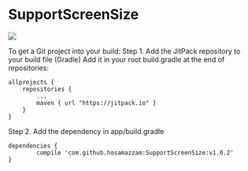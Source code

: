 # SupportScreenSize
[![](https://jitpack.io/v/hosamazzam/SupportScreenSize.svg)](https://jitpack.io/#hosamazzam/SupportScreenSize)

To get a Git project into your build:
Step 1. Add the JitPack repository to your build file (Gradle)
Add it in your root build.gradle at the end of repositories:

	allprojects {
		repositories {
			...
			maven { url "https://jitpack.io" }
		}
	}
  
Step 2. Add the dependency in app/build.gradle

	dependencies {
	        compile 'com.github.hosamazzam:SupportScreenSize:v1.0.2'
	}
